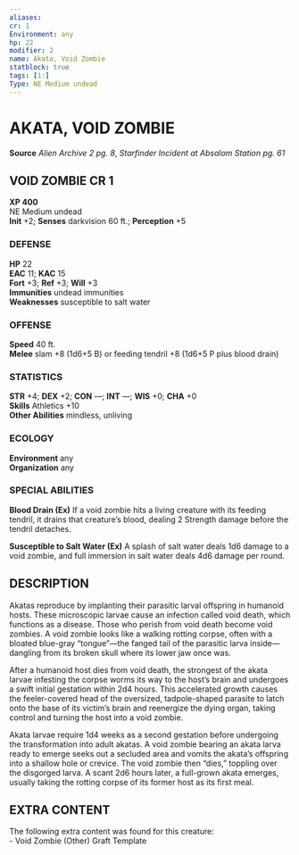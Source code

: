 ```yaml
---
aliases: 
cr: 1
Environment: any
hp: 22
modifier: 2
name: Akata, Void Zombie
statblock: true
tags: [1:]
Type: NE Medium undead  
---
```

# AKATA, VOID ZOMBIE

**Source** _Alien Archive 2 pg. 8_, _Starfinder Incident at Absalom Station pg. 61_

## VOID ZOMBIE CR 1

**XP 400**  
NE Medium undead  
**Init** +2; **Senses** darkvision 60 ft.; **Perception** +5  

### DEFENSE

**HP** 22  
**EAC** 11; **KAC** 15  
**Fort** +3; **Ref** +3; **Will** +3  
**Immunities** undead immunities  
**Weaknesses** susceptible to salt water

### OFFENSE

**Speed** 40 ft.  
**Melee** slam +8 (1d6+5 B) or feeding tendril +8 (1d6+5 P plus blood drain)

### STATISTICS

**STR** +4; **DEX** +2; **CON** —; **INT** —; **WIS** +0; **CHA** +0  
**Skills** Athletics +10  
**Other Abilities** mindless, unliving

### ECOLOGY

**Environment** any  
**Organization** any

### SPECIAL ABILITIES

**Blood Drain (Ex)** If a void zombie hits a living creature with its feeding tendril, it drains that creature’s blood, dealing 2 Strength damage before the tendril detaches.

**Susceptible to Salt Water (Ex)** A splash of salt water deals 1d6 damage to a void zombie, and full immersion in salt water deals 4d6 damage per round.

## DESCRIPTION

Akatas reproduce by implanting their parasitic larval offspring in humanoid hosts. These microscopic larvae cause an infection called void death, which functions as a disease. Those who perish from void death become void zombies. A void zombie looks like a walking rotting corpse, often with a bloated blue-gray “tongue”—the fanged tail of the parasitic larva inside—dangling from its broken skull where its lower jaw once was.

After a humanoid host dies from void death, the strongest of the akata larvae infesting the corpse worms its way to the host’s brain and undergoes a swift initial gestation within 2d4 hours. This accelerated growth causes the feeler-covered head of the oversized, tadpole-shaped parasite to latch onto the base of its victim’s brain and reenergize the dying organ, taking control and turning the host into a void zombie.

Akata larvae require 1d4 weeks as a second gestation before undergoing the transformation into adult akatas. A void zombie bearing an akata larva ready to emerge seeks out a secluded area and vomits the akata’s offspring into a shallow hole or crevice. The void zombie then “dies,” toppling over the disgorged larva. A scant 2d6 hours later, a full-grown akata emerges, usually taking the rotting corpse of its former host as its first meal.

## EXTRA CONTENT

The following extra content was found for this creature:  
\- Void Zombie (Other) Graft Template
